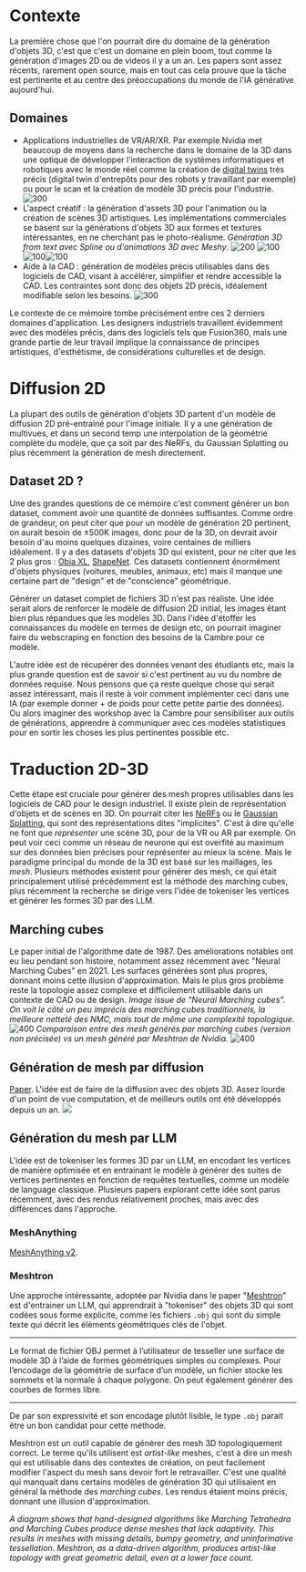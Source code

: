 # Contexte
La première chose que l'on pourrait dire du domaine de la génération d'objets 3D, c'est que c'est un domaine en plein boom, tout comme la génération d'images 2D ou de videos il y a un an. 
Les papers sont assez récents, rarement open source, mais en tout cas cela prouve que la tâche est pertinente et au centre des préoccupations du monde de l'IA générative aujourd'hui. 

## Domaines
- Applications industrielles de VR/AR/XR. Par exemple Nvidia met beaucoup de moyens dans la recherche dans le domaine de la 3D dans une optique de développer l'interaction de systèmes informatiques et robotiques avec le monde réel comme la création de [digital twins](https://developer.nvidia.com/blog/experience-digital-twins-in-xr-with-nvidia-omniverse-spatial-streaming/) très précis (digital twin d'entrepôts pour des robots y travaillant par exemple) ou pour le scan et la création de modèle 3D précis pour l'industrie. ![300](https://developer-blogs.nvidia.com/wp-content/uploads/2025/01/wind-turbine-spatial-streaming-omniverse-digital-twins-workflow-apple-vision-pro.gif)
- L'aspect créatif : la génération d'assets 3D pour l'animation ou la création de scènes 3D artistiques. Les implémentations commerciales se basent sur la générations d'objets 3D aux formes et textures intéressantes, en ne cherchant pas le photo-réalisme. 
  _Génération 3D from text avec Spline ou d'animations 3D avec Meshy_. 
  ![200](screenshot%202025-01-10%20à%2016.12.28.png) ![100](https://www.meshy.ai/_next/image?url=https%3A%2F%2Fcdn.meshy.ai%2Flanding-assets%2Ffeatures%2Fanimation%2Fvictory_cheer_render.gif&w=640&q=75)![100](https://www.meshy.ai/_next/image?url=https%3A%2F%2Fcdn.meshy.ai%2Flanding-assets%2Ffeatures%2Fanimation%2Fvictory_cheer_skeleton.gif&w=640&q=75)![100](https://www.meshy.ai/_next/image?url=https%3A%2F%2Fcdn.meshy.ai%2Flanding-assets%2Ffeatures%2Fanimation%2Fcounter_strike_render.gif&w=640&q=75)
- Aide à la CAD : génération de modèles précis utilisables dans des logiciels de CAD, visant à accélérer, simplifier et rendre accessible la CAD. Les contraintes sont donc des objets 2D précis, idéalement modifiable selon les besoins. 
  ![300](screenshot%202025-01-10%20à%2016.17.49.png)

Le contexte de ce mémoire tombe précisément entre ces 2 derniers domaines d'application. Les designers industriels travaillent évidemment avec des modèles précis, dans des logiciels tels que Fusion360, mais une grande partie de leur travail implique la connaissance de principes artistiques, d'esthétisme, de considérations culturelles et de design. 

# Diffusion 2D
La plupart des outils de génération d'objets 3D partent d'un modèle de diffusion 2D pré-entrainé pour l'image initiale. Il y a une génération de multivues, et dans un second temp une interpolation de la géométrie complète du modèle, que ça soit par des NeRFs, du Gaussian Splatting ou plus récemment la génération de mesh directement. 

## Dataset 2D ?
Une des grandes questions de ce mémoire c'est comment générer un bon dataset, comment avoir une quantité de données suffisantes. Comme ordre de grandeur, on peut citer que pour un modèle de génération 2D pertinent, on aurait besoin de ±500K images, donc pour de la 3D, on devrait avoir besoin d'au moins quelques dizaines, voire centaines de milliers idéalement. 
Il y a des datasets d'objets 3D qui existent, pour ne citer que les 2 plus gros : [Obja XL](https://arxiv.org/pdf/2307.05663), [ShapeNet](https://arxiv.org/pdf/1512.03012). Ces datasets contiennent énormément d'objets physiques (voitures, meubles, animaux, etc) mais il manque une certaine part de "design" et de "conscience" géométrique. 

Générer un dataset complet de fichiers 3D n'est pas réaliste. Une idée serait alors de renforcer le modèle de diffusion 2D initial, les images étant bien plus répandues que les modèles 3D. Dans l'idée d'étoffer les connaissances du modèle en termes de design etc, on pourrait imaginer faire du webscraping en fonction des besoins de la Cambre pour ce modèle.

L'autre idée est de récupérer des données venant des étudiants etc, mais la plus grande question est de savoir si c'est pertinent au vu du nombre de données requise. Nous pensons que ça reste quelque chose qui serait assez intéressant, mais il reste à voir comment implémenter ceci dans une IA (par exemple donner + de poids pour cette petite partie des données). Ou alors imaginer des workshop avec la Cambre pour sensibiliser aux outils de générations, apprendre à communiquer avec ces modèles statistiques pour en sortir les choses les plus pertinentes possible etc. 

# Traduction 2D-3D
Cette étape est cruciale pour générer des mesh propres utilisables dans les logiciels de CAD pour le design industriel. Il existe plein de représentation d'objets et de scènes en 3D. On pourrait citer les [NeRFs](https://arxiv.org/pdf/2003.08934) ou le [Gaussian Splatting](https://arxiv.org/pdf/2308.04079), qui sont des représentations dites "implicites". C'est à dire qu'elle ne font que _représenter_ une scène 3D, pour de la VR ou AR par exemple. On peut voir ceci comme un réseau de neurone qui est overfité au maximum sur des données bien précises pour représenter au mieux la scène. 
Mais le paradigme principal du monde de la 3D est basé sur les maillages, les _mesh_. Plusieurs méthodes existent pour générer des mesh, ce qui était principalement utilisé précédemment est la méthode des marching cubes, plus récemment la recherche se dirige vers l'idée de tokeniser les vertices et générer les formes 3D par des LLM. 

## Marching cubes
Le paper initial de l'algorithme date de 1987. Des améliorations notables ont eu lieu pendant son histoire, notamment assez récemment avec "Neural Marching Cubes" en 2021. Les surfaces générées sont plus propres, donnant moins cette illusion d'approximation. 
Mais le plus gros problème reste la topologie assez complexe et difficilement utilisable dans un contexte de CAD ou de design. 
_Image issue de "Neural Marching cubes". On voit le côté un peu imprécis des marching cubes traditionnels, la meilleure netteté des NMC, mais tout de même une complexité topologique._ 
![400](screenshot%202025-01-10%20à%2015.33.48.png)
_Comparaison entre des mesh générés par marching cubes (version non précisée) vs un mesh généré par Meshtron de Nvidia._
![400](https://developer-blogs.nvidia.com/wp-content/uploads/2024/12/mesh-comparisons-625x487.jpg)

## Génération de mesh par diffusion
[Paper](https://arxiv.org/abs/2312.11417). 
L'idée est de faire de la diffusion avec des objets 3D. Assez lourde d'un point de vue computation, et de meilleurs outils ont été développés depuis un an. 
![](screenshot%202025-01-10%20à%2019.41.22.png)

## Génération du mesh par LLM
L'idée est de tokeniser les formes 3D par un LLM, en encodant les vertices de manière optimisée et en entrainant le modèle à générer des suites de vertices pertinentes en fonction de requêtes textuelles, comme un modèle de language classique. Plusieurs papers explorant cette idée sont parus récemment, avec des rendus relativement proches, mais avec des différences dans l'approche. 

### MeshAnything
[MeshAnything v2](https://arxiv.org/pdf/2408.02555). 

### Meshtron
Une approche intéressante, adoptée par Nvidia dans le paper "[Meshtron](https://developer.nvidia.com/blog/high-fidelity-3d-mesh-generation-at-scale-with-meshtron/)" est d'entrainer un LLM, qui apprendrait à "tokeniser" des objets 3D qui sont codées sous forme explicite, comme les fichiers `.obj` qui sont du simple texte qui décrit les élèments géométriques clés de l'objet. 
___
Le format de fichier OBJ permet à l’utilisateur de tesseller une surface de modèle 3D à l’aide de formes géométriques simples ou complexes. Pour l’encodage de la géométrie de surface d’un modèle, un fichier stocke les sommets et la normale à chaque polygone. On peut également générer des courbes de formes libre. 
___
De par son expressivité et son encodage plutôt lisible, le type `.obj` parait être un bon candidat pour cette méthode. 

Meshtron est un outil capable de générer des mesh 3D topologiquement correct. Le terme qu'ils utilisent est _artist-like_ meshes, c'est à dire un mesh qui est utilisable dans des contextes de création, on peut facilement modifier l'aspect du mesh sans devoir fort le retravailler. C'est une qualité qui manquait dans certains modèles de génération 3D qui utilisaient en général la méthode des _marching cubes_. Les rendus étaient moins précis, donnant une illusion d'approximation. 

_A diagram shows that hand-designed algorithms like Marching Tetrahedra and Marching Cubes produce dense meshes that lack adaptivity. This results in meshes with missing details, bumpy geometry, and uninformative tessellation. Meshtron, as a data-driven algorithm, produces artist-like topology with great geometric detail, even at a lower face count._
